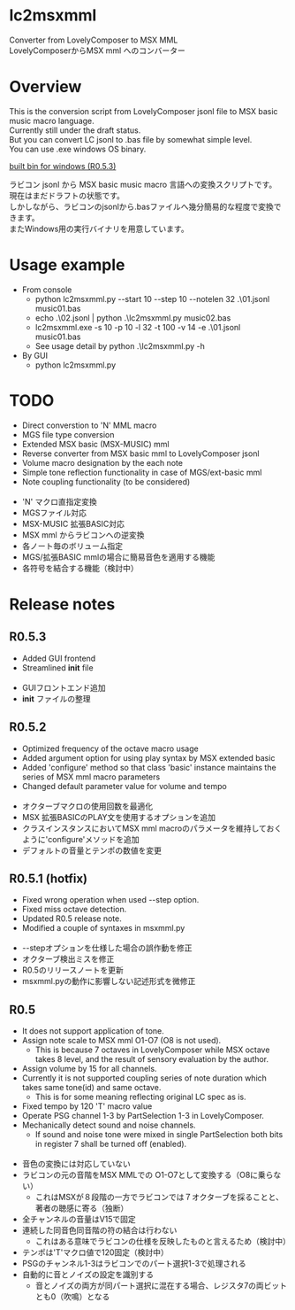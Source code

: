 # lc2msxmml
Converter from LovelyComposer to MSX MML  
LovelyComposerからMSX mml へのコンバーター

# Overview
This is the conversion script from LovelyComposer jsonl file to MSX basic music macro language.  
Currently still under the draft status.  
But you can convert LC jsonl to .bas file by somewhat simple level.  
You can use .exe windows OS binary.
  
[built bin for windows (R0.5.3)](https://drive.google.com/file/d/1zox4-CWEIF4brYUqrazgz3kA8auTVskB/view?usp=sharing "lc2msxmml")
  
ラビコン jsonl から MSX basic music macro 言語への変換スクリプトです。  
現在はまだドラフトの状態です。  
しかしながら、ラビコンのjsonlから.basファイルへ幾分簡易的な程度で変換できます。  
またWindows用の実行バイナリを用意しています。

# Usage example
- From console
  - python lc2msxmml.py --start 10 --step 10 --notelen 32 .\01.jsonl music01.bas
  - echo .\02.jsonl | python .\lc2msxmml.py music02.bas
  - lc2msxmml.exe -s 10 -p 10 -l 32 -t 100 -v 14 -e .\01.jsonl music01.bas
  - See usage detail by python .\lc2msxmml.py -h
- By GUI
  - python lc2msxmml.py

# TODO
- Direct converstion to 'N' MML macro
- MGS file type conversion
- Extended MSX basic (MSX-MUSIC) mml
- Reverse converter from MSX basic mml to LovelyComposer jsonl
- Volume macro designation by the each note
- Simple tone reflection functionality in case of MGS/ext-basic mml
- Note coupling functionality (to be considered)  
  <BR>
- 'N' マクロ直指定変換
- MGSファイル対応
- MSX-MUSIC 拡張BASIC対応
- MSX mml からラビコンへの逆変換
- 各ノート毎のボリューム指定
- MGS/拡張BASIC mmlの場合に簡易音色を適用する機能
- 各符号を結合する機能（検討中）

# Release notes
## R0.5.3
- Added GUI frontend
- Streamlined __init__ file  
  <BR>
- GUIフロントエンド追加
- __init__ ファイルの整理

## R0.5.2
- Optimized frequency of the octave macro usage
- Added argument option for using play syntax by MSX extended basic
- Added 'configure' method so that class 'basic' instance maintains the series of MSX mml macro parameters  
- Changed default parameter value for volume and tempo  
  <BR>
- オクターブマクロの使用回数を最適化
- MSX 拡張BASICのPLAY文を使用するオプションを追加
- クラスインスタンスにおいてMSX mml macroのパラメータを維持しておくように'configure'メソッドを追加
- デフォルトの音量とテンポの数値を変更

## R0.5.1 (hotfix)
- Fixed wrong operation when used --step option.
- Fixed miss octave detection.
- Updated R0.5 release note.
- Modified a couple of syntaxes in msxmml.py  
  <BR>
- --stepオプションを仕様した場合の誤作動を修正
- オクターブ検出ミスを修正
- R0.5のリリースノートを更新
- msxmml.pyの動作に影響しない記述形式を微修正
  
## R0.5
- It does not support application of tone.
- Assign note scale to MSX mml O1-O7 (O8 is not used).
  - This is because 7 octaves in LovelyComposer while MSX octave takes 8 level, and the result of sensory evaluation by the author.
- Assign volume by 15 for all channels.
- Currently it is not supported coupling series of note duration which takes same tone(id) and same octave.
  - This is for some meaning reflecting original LC spec as is.
- Fixed tempo by 120 'T' macro value
- Operate PSG channel 1-3 by PartSelection 1-3 in LovelyComposer.
- Mechanically detect sound and noise channels.
  - If sound and noise tone were mixed in single PartSelection both bits in register 7 shall be turned off (enabled).  
  <BR>
- 音色の変換には対応していない
- ラビコンの元の音階をMSX MMLでの O1-O7として変換する（O8に乗らない）
  - これはMSXが８段階の一方でラビコンでは７オクターブを採ることと、著者の聴感に寄る（独断）
- 全チャンネルの音量はV15で固定
- 連続した同音色同音階の符の結合は行わない
  - これはある意味でラビコンの仕様を反映したものと言えるため（検討中）
- テンポは'T'マクロ値で120固定（検討中）
- PSGのチャンネル1-3はラビコンでのパート選択1-3で処理される
- 自動的に音とノイズの設定を識別する
  - 音とノイズの両方が同パート選択に混在する場合、レジスタ7の両ビットとも0（吹鳴）となる
